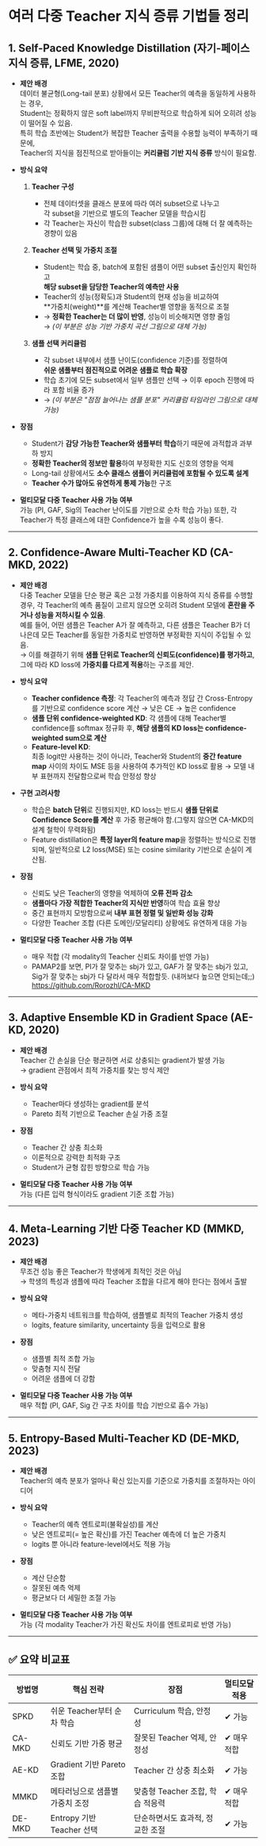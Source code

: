 # 여러 다중 Teacher 지식 증류 기법들 정리

## 1. Self-Paced Knowledge Distillation (자기-페이스 지식 증류, LFME, 2020)

- **제안 배경**  
  데이터 불균형(Long-tail 분포) 상황에서 모든 Teacher의 예측을 동일하게 사용하는 경우,  
  Student는 정확하지 않은 soft label까지 무비판적으로 학습하게 되어 오히려 성능이 떨어질 수 있음.  
  특히 학습 초반에는 Student가 복잡한 Teacher 출력을 수용할 능력이 부족하기 때문에,  
  Teacher의 지식을 점진적으로 받아들이는 **커리큘럼 기반 지식 증류** 방식이 필요함.

- **방식 요약**

  1. **Teacher 구성**
     - 전체 데이터셋을 클래스 분포에 따라 여러 subset으로 나누고  
       각 subset을 기반으로 별도의 Teacher 모델을 학습시킴
     - 각 Teacher는 자신이 학습한 subset(class 그룹)에 대해 더 잘 예측하는 경향이 있음

  2. **Teacher 선택 및 가중치 조절**
     - Student는 학습 중, batch에 포함된 샘플이 어떤 subset 출신인지 확인하고  
       **해당 subset을 담당한 Teacher의 예측만 사용**
     - Teacher의 성능(정확도)과 Student의 현재 성능을 비교하여  
       **가중치(weight)**를 계산해 Teacher별 영향을 동적으로 조절  
     - → **정확한 Teacher는 더 많이 반영**, 성능이 비슷해지면 영향 줄임  
     → *(이 부분은 성능 기반 가중치 곡선 그림으로 대체 가능)*

  3. **샘플 선택 커리큘럼**
     - 각 subset 내부에서 샘플 난이도(confidence 기준)를 정렬하여  
       **쉬운 샘플부터 점진적으로 어려운 샘플로 학습 확장**
     - 학습 초기에 모든 subset에서 일부 샘플만 선택 → 이후 epoch 진행에 따라 포함 비율 증가  
     - → *(이 부분은 "점점 늘어나는 샘플 분포" 커리큘럼 타임라인 그림으로 대체 가능)*

- **장점**
  - Student가 **감당 가능한 Teacher와 샘플부터 학습**하기 때문에 과적합과 과부하 방지
  - **정확한 Teacher의 정보만 활용**하여 부정확한 지도 신호의 영향을 억제
  - Long-tail 상황에서도 **소수 클래스 샘플이 커리큘럼에 포함될 수 있도록 설계**
  - **Teacher 수가 많아도 유연하게 통제 가능**한 구조


- **멀티모달 다중 Teacher 사용 가능 여부**  
  가능 (PI, GAF, Sig의 Teacher 난이도를 기반으로 순차 학습 가능)
  또한, 각 Teacher가 특정 클래스에 대한 Confidence가 높을 수록 성능이 좋다.

---

## 2. Confidence-Aware Multi-Teacher KD (CA-MKD, 2022)

- **제안 배경**  
  다중 Teacher 모델을 단순 평균 혹은 고정 가중치를 이용하여 지식 증류를 수행할 경우, 각 Teacher의 예측 품질이 고르지 않으면 오히려 Student 모델에 **혼란을 주거나 성능을 저하시킬 수 있음**.  
  예를 들어, 어떤 샘플은 Teacher A가 잘 예측하고, 다른 샘플은 Teacher B가 더 나은데 모든 Teacher를 동일한 가중치로 반영하면 부정확한 지식이 주입될 수 있음.  
  → 이를 해결하기 위해 **샘플 단위로 Teacher의 신뢰도(confidence)를 평가하고**, 그에 따라 KD loss에 **가중치를 다르게 적용**하는 구조를 제안.

- **방식 요약**  
  - **Teacher confidence 측정**: 
    각 Teacher의 예측과 정답 간 Cross-Entropy를 기반으로 confidence score 계산 → 낮은 CE → 높은 confidence
  - **샘플 단위 confidence-weighted KD**: 
    각 샘플에 대해 Teacher별 confidence를 softmax 정규화 후, **해당 샘플의 KD loss는 confidence-weighted sum으로 계산**
  - **Feature-level KD**:  
    최종 logit만 사용하는 것이 아니라, Teacher와 Student의 **중간 feature map** 사이의 차이도 MSE 등을 사용하여 추가적인 KD loss로 활용 → 모델 내부 표현까지 전달함으로써 학습 안정성 향상

- **구현 고려사항**  
  - 학습은 **batch 단위**로 진행되지만, KD loss는 반드시 **샘플 단위로 Confidence Score를 계산** 후 가중 평균해야 함.(그렇지 않으면 CA-MKD의 설계 철학이 무력화됨)
  - Feature distillation은 **특정 layer의 feature map**을 정렬하는 방식으로 진행되며, 일반적으로 L2 loss(MSE) 또는 cosine similarity 기반으로 손실이 계산됨.

- **장점**  
  - 신뢰도 낮은 Teacher의 영향을 억제하여 **오류 전파 감소**
  - **샘플마다 가장 적합한 Teacher의 지식만 반영**하여 학습 효율 향상
  - 중간 표현까지 모방함으로써 **내부 표현 정렬 및 일반화 성능 강화**
  - 다양한 Teacher 조합 (다른 도메인/모달리티) 상황에도 유연하게 대응 가능

- **멀티모달 다중 Teacher 사용 가능 여부**  
    - 매우 적합 (각 modality의 Teacher 신뢰도 차이를 반영 가능)
    - PAMAP2를 보면, PI가 잘 맞추는 sbj가 있고, GAF가 잘 맞추는 sbj가 있고, Sig가 잘 맞추는 sbj가 다 달라서 매우 적합할듯. (내꺼보다 높으면 안되는데;;)
    https://github.com/Rorozhl/CA-MKD
---

## 3. Adaptive Ensemble KD in Gradient Space (AE-KD, 2020)

- **제안 배경**  
  Teacher 간 손실을 단순 평균하면 서로 상충되는 gradient가 발생 가능  
  → gradient 관점에서 최적 가중치를 찾는 방식 제안

- **방식 요약**  
  - Teacher마다 생성하는 gradient를 분석  
  - Pareto 최적 기반으로 Teacher 손실 가중 조절

- **장점**  
  - Teacher 간 상충 최소화  
  - 이론적으로 강력한 최적화 구조  
  - Student가 균형 잡힌 방향으로 학습 가능

- **멀티모달 다중 Teacher 사용 가능 여부**  
  가능 (다른 입력 형식이라도 gradient 기준 조합 가능)

---

## 4. Meta-Learning 기반 다중 Teacher KD (MMKD, 2023)

- **제안 배경**  
  무조건 성능 좋은 Teacher가 학생에게 최적인 것은 아님  
  → 학생의 특성과 샘플에 따라 Teacher 조합을 다르게 해야 한다는 점에서 출발

- **방식 요약**  
  - 메타-가중치 네트워크를 학습하여, 샘플별로 최적의 Teacher 가중치 생성  
  - logits, feature similarity, uncertainty 등을 입력으로 활용

- **장점**  
  - 샘플별 최적 조합 가능  
  - 맞춤형 지식 전달  
  - 어려운 샘플에 더 강함

- **멀티모달 다중 Teacher 사용 가능 여부**  
  매우 적합 (PI, GAF, Sig 간 구조 차이를 학습 기반으로 흡수 가능)

---

## 5. Entropy-Based Multi-Teacher KD (DE-MKD, 2023)

- **제안 배경**  
  Teacher의 예측 분포가 얼마나 확신 있는지를 기준으로 가중치를 조절하자는 아이디어

- **방식 요약**  
  - Teacher의 예측 엔트로피(불확실성)를 계산  
  - 낮은 엔트로피(= 높은 확신)를 가진 Teacher 예측에 더 높은 가중치  
  - logits 뿐 아니라 feature-level에서도 적용 가능

- **장점**  
  - 계산 단순함  
  - 잘못된 예측 억제  
  - 평균보다 더 세밀한 조절 가능

- **멀티모달 다중 Teacher 사용 가능 여부**  
  가능 (각 modality Teacher가 가진 확신도 차이를 엔트로피로 반영 가능)

---

## ✅ 요약 비교표

| 방법명     | 핵심 전략                       | 장점                              | 멀티모달 적용 |
|------------|----------------------------------|-----------------------------------|----------------|
| SPKD       | 쉬운 Teacher부터 순차 학습       | Curriculum 학습, 안정성           | ✔ 가능         |
| CA-MKD     | 신뢰도 기반 가중 평균            | 잘못된 Teacher 억제, 안정성       | ✔ 매우 적합    |
| AE-KD      | Gradient 기반 Pareto 조합       | Teacher 간 상충 최소화            | ✔ 가능         |
| MMKD       | 메타러닝으로 샘플별 가중치 조정 | 맞춤형 Teacher 조합, 학습 적응력  | ✔ 매우 적합    |
| DE-MKD     | Entropy 기반 Teacher 선택       | 단순하면서도 효과적, 정교한 조절  | ✔ 가능         |
